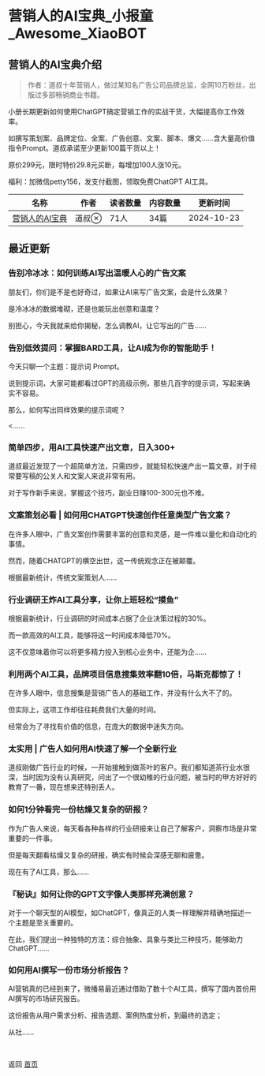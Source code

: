 # 营销人的AI宝典_小报童_Awesome_XiaoBOT

## 营销人的AI宝典介绍
> 作者：道叔十年营销人，做过某知名广告公司品牌总监，全网10万粉丝，出版过多部畅销商业书籍。    
    
小册长期更新如何使用ChatGPT搞定营销工作的实战干货，大幅提高你工作效率。    
    
如撰写策划案、品牌定位、全案、广告创意、文案、脚本、爆文……含大量高价值指令Prompt。道叔承诺至少更新100篇干货以上！    
    
原价299元，限时特价29.8元买断，每增加100人涨10元。    
    
福利：加微信petty156，发支付截图，领取免费ChatGPT AI工具。  
  


|名称|作者|读者数量|内容数量|更新时间|
|---|---|---|---|---|
|[营销人的AI宝典](https://xiaobot.net/p/marketing?refer=0b133df9-27dc-423b-8101-639049001c13)|道叔|71人|34篇|2024-10-23|

## 最近更新
### 告别冷冰冰：如何训练AI写出温暖人心的广告文案

朋友们，你们是不是也好奇过，如果让AI来写广告文案，会是什么效果？

是冷冰冰的数据堆砌，还是也能玩出创意和温度？

别担心，今天我就来给你揭秘，怎么调教AI，让它写出的广告......

### 告别低效提问：掌握BARD工具，让AI成为你的智能助手！

今天只聊一个主题：提示词 Prompt。

说到提示词，大家可能都看过GPT的高级示例，那些几百字的提示词，写起来确实不容易。

那么，如何写出同样效果的提示词呢？

<......

### 简单四步，用AI工具快速产出文章，日入300+

道叔最近发现了一个超简单方法，只需四步，就能轻松快速产出一篇文章，对于经常要写稿的公关人和文案人来说非常有用。

对于写作新手来说，掌握这个技巧，副业日赚100-300元也不难。

### 文案策划必看 | 如何⽤CHATGPT快速创作任意类型广告文案？

在许多人眼中，广告文案创作需要丰富的创意和灵感，是一件难以量化和自动化的事情。

然而，随着CHATGPT的横空出世，这一传统观念正在被颠覆。

根据最新统计，传统文案策划人......

### 行业调研王炸AI工具分享，让你上班轻松“摸鱼”

根据最新统计，行业调研的时间成本占据了企业决策过程的30%。

而一款高效的AI工具，能够将这一时间成本降低70%。

这不仅意味着你可以将更多精力投入到核心业务中，还能为企......

### 利用两个AI工具，品牌项目信息搜集效率翻10倍，马斯克都惊了！

在许多人眼中，信息搜集是营销广告人的基础工作，并没有什么大不了的。

但实际上，这项工作却往往耗费我们大量的时间。

经常会为了寻找有价值的信息，在庞大的数据中迷失方向。

### 太实用 | 广告人如何用AI快速了解一个全新行业

道叔刚做广告行业的时候，一开始接触到做茶叶的客户。我们都知道茶行业水很深，当时因为没有认真研究，问出了一个很幼稚的行业问题，被当时的甲方好好的教育了一番，现在想来还特别丢人。

### 如何1分钟看完一份枯燥又复杂的研报？

作为广告人来说，每天看各种各样的行业研报来让自己了解客户，洞察市场是非常重要的一件事。

但是每天翻看枯燥又复杂的研报，确实有时候会深感无聊和疲惫。

现在有了AI工具，那么......

### 『秘诀』如何让你的GPT文字像人类那样充满创意？

对于一个聊天型的AI模型，如ChatGPT，像真正的人类一样理解并精确地描述一个主题是至关重要的。

在此，我们提出一种独特的方法：综合抽象、具象与类比三种技巧，能够助力ChatGPT......

### 如何用AI撰写一份市场分析报告？

AI营销真的已经到来了，微播易最近通过借助了数十个AI工具，撰写了国内首份用AI撰写的市场研究报告。

这份报告从用户需求分析、报告选题、案例热度分析，到最终的选定；

从社......


<a href="https://github.com/Reno9527/awesome-xiaobot" style="color: white; text-decoration: none;">awesome-xiaobot</a>

返回 [首页](../README.md)
